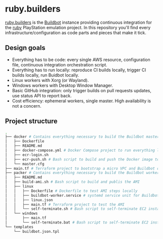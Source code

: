 # ruby.builders

[ruby.builders](https://ruby.builders) is the [Buildbot](https://buildbot.net/) instance providing continuous integration for the [ruby](https://github.com/UnsafePointer/ruby) PlayStation emulation project. In this repository you'll find every infrastructure/configuration as code parts and pieces that make it tick.

## Design goals

* Everything has to be code: every single AWS resource, configuration file, continuous integration orchestration script.
* Everything has to run locally: reproduce CI builds locally, trigger CI builds locally, run Buidbot locally.
* Linux workers with Xorg (or Wayland).
* Windows workers with Desktop Window Manager.
* Basic GitHub integration: only trigger builds on pull requests updates, use status API to report back.
* Cost efficiency: ephemeral workers, single master. High availability is not a concern.

## Project structure

```Bash
.
├── docker # Contains everything necessary to build the Buildbot master Docker image
│   ├── Dockerfile
│   ├── README.md
│   ├── docker-compose.yml # Docker Compose project to run everything locally
│   ├── ecr-login.sh
│   ├── ecr-push.sh # Bash script to build and push the Docker image to ECR
│   └── master.cfg
├── main.tf # Terraform project to bootstrap a micro VPC and Buildbot on AWS Fargate
├── packer # Contains everything necessary to build the Buildbot worker AMI
│   ├── README.md
│   ├── build-ami.sh # Bash script to build and publis the AMI
│   ├── linux
│   │   ├── Dockerfile # Dockerfile to test AMI steps locally
│   │   ├── buildbot-worker.service # systemd service unit for Buildbot worker process
│   │   ├── linux.json
│   │   ├── main.tf # Terraform project to test the AMI
│   │   └── self-terminate.sh # Bash script to self-terminate EC2 instances
│   └── windows
│       ├── main.tf
│       └── self-terminate.bat # Bash script to self-terminate EC2 instances
└── templates
    └── buildbot.json.tpl
```
